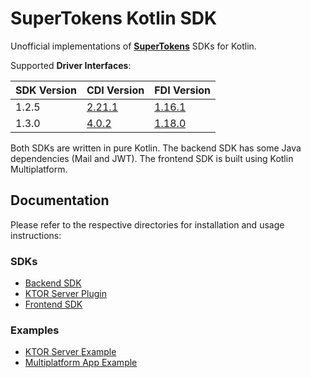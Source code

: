 # SuperTokens Kotlin SDK

Unofficial implementations of **[SuperTokens](https://github.com/supertokens/supertokens-core)** SDKs for Kotlin.

Supported **Driver Interfaces**: 

| SDK Version | CDI Version                                                      | FDI Version                                                      |
|-------------|------------------------------------------------------------------|------------------------------------------------------------------|
| 1.2.5       | [2.21.1](https://app.swaggerhub.com/apis/supertokens/CDI/2.21.1) | [1.16.1](https://app.swaggerhub.com/apis/supertokens/FDI/1.16.0) |
| 1.3.0       | [4.0.2](https://app.swaggerhub.com/apis/supertokens/CDI/4.0.2)   | [1.18.0](https://app.swaggerhub.com/apis/supertokens/FDI/1.18.0) |

Both SDKs are written in pure Kotlin. The backend SDK has some Java dependencies (Mail and JWT). The frontend SDK is built using Kotlin Multiplatform.

## Documentation

Please refer to the respective directories for installation and usage instructions:

### SDKs

- [Backend SDK](https://github.com/Appstractive/supertokens-kt/tree/main/sdk/backend)
- [KTOR Server Plugin](https://github.com/Appstractive/supertokens-kt/tree/main/server/ktor)
- [Frontend SDK](https://github.com/Appstractive/supertokens-kt/tree/main/sdk/frontend)


### Examples

- [KTOR Server Example](https://github.com/Appstractive/supertokens-kt/tree/main/examples/ktor-server)
- [Multiplatform App Example](https://github.com/Appstractive/supertokens-kt/tree/main/examples/app)